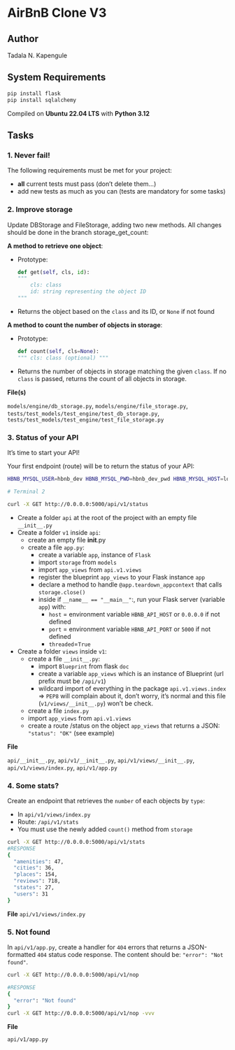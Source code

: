 # AirBnB Clone V3

## Author
Tadala N. Kapengule

## System Requirements
```python
pip install flask
pip install sqlalchemy
```
Compiled on __Ubuntu 22.04 LTS__ with __Python 3.12__

## Tasks

### 1. Never fail!

The following requirements must be met for your project:

- **all** current tests must pass (don’t delete them…)
- add new tests as much as you can (tests are mandatory for some tasks)

### 2. Improve storage

Update DBStorage and FileStorage, adding two new methods. All changes should be done in the branch storage_get_count:

__A method to retrieve one object__:

- Prototype:
	```python
	def get(self, cls, id):
	""" 	
		cls: class
		id: string representing the object ID
	"""
	```
- Returns the object based on the ``class`` and its ID, or ``None`` if not found

__A method to count the number of objects in storage__:

- Prototype:
	```python
	def count(self, cls=None):
	""" cls: class (optional) """
	```
- Returns the number of objects in storage matching the given ``class``. If no ``class`` is passed, returns the count of all objects in storage.

__File(s)__

``models/engine/db_storage.py``, ``models/engine/file_storage.py``, ``tests/test_models/test_engine/test_db_storage.py``, ``tests/test_models/test_engine/test_file_storage.py``

### 3. Status of your API

It’s time to start your API!

Your first endpoint (route) will be to return the status of your API:

```bash
HBNB_MYSQL_USER=hbnb_dev HBNB_MYSQL_PWD=hbnb_dev_pwd HBNB_MYSQL_HOST=localhost HBNB_MYSQL_DB=hbnb_dev_db HBNB_TYPE_STORAGE=db HBNB_API_HOST=0.0.0.0 HBNB_API_PORT=5000 python3 -m api.v1.app

# Terminal 2

curl -X GET http://0.0.0.0:5000/api/v1/status
```

- Create a folder ``api`` at the root of the project with an empty file ``__init__.py``
- Create a folder ``v1`` inside ``api``:
	- create an empty file __init__.py
	- create a file ``app.py``:
		- create a variable ``app``, instance of ``Flask``
		- import ``storage`` from ``models``
		- import ``app_views`` from ``api.v1.views``
		- register the blueprint ``app_views`` to your Flask instance ``app``
		- declare a method to handle ``@app.teardown_appcontext`` that calls ``storage.close()``
		- inside if ``__name__ == "__main__"``:, run your Flask server (variable ``app``) with:
			- ``host`` = environment variable ``HBNB_API_HOST`` or ``0.0.0.0`` if not defined
			- ``port`` = environment variable ``HBNB_API_PORT`` or ``5000`` if not defined
			- ``threaded``=``True``
- Create a folder ``views`` inside ``v1``:
	- create a file ``__init__.py``:
		- import ``Blueprint`` from flask ``doc``
		- create a variable ``app_views`` which is an instance of Blueprint (url prefix must be ``/api/v1``)
		- wildcard import of everything in the package ``api.v1.views.index`` => ``PEP8`` will complain about it, don’t worry, it’s normal and this file (``v1/views/__init__.py``) won’t be check.
	- create a file ``index.py``
	- import ``app_views`` from ``api.v1.views``
	- create a route /status on the object ``app_views`` that returns a JSON: ``"status": "OK"`` (see example)

__File__

``api/__init__.py``, ``api/v1/__init__.py``, ``api/v1/views/__init__.py``, ``api/v1/views/index.py``, ``api/v1/app.py``

### 4. Some stats?

Create an endpoint that retrieves the ``number`` of each objects by ``type``:

- In ``api/v1/views/index.py``
- Route: ``/api/v1/stats``
- You must use the newly added ``count()`` method from ``storage``

```bash
curl -X GET http://0.0.0.0:5000/api/v1/stats
#RESPONSE
{
  "amenities": 47, 
  "cities": 36, 
  "places": 154, 
  "reviews": 718, 
  "states": 27, 
  "users": 31
}
```

__File__
``api/v1/views/index.py``

### 5. Not found

In ``api/v1/app.py``, create a handler for ``404`` errors that returns a JSON-formatted ``404`` status code response. The content should be: ``"error": "Not found"``.

```bash
curl -X GET http://0.0.0.0:5000/api/v1/nop

#RESPONSE
{
  "error": "Not found"
}
curl -X GET http://0.0.0.0:5000/api/v1/nop -vvv
```

__File__

``api/v1/app.py``
